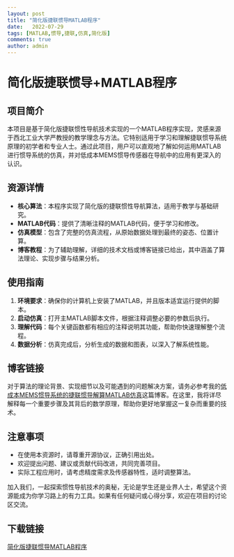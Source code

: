 ```yaml
---
layout: post
title: "简化版捷联惯导MATLAB程序"
date:   2022-07-29
tags: [MATLAB,惯导,捷联,仿真,简化版]
comments: true
author: admin
---
```

# 简化版捷联惯导+MATLAB程序

## 项目简介

本项目是基于简化版捷联惯性导航技术实现的一个MATLAB程序实现，灵感来源于西北工业大学严教授的教学理念与方法。它特别适用于学习和理解捷联惯导系统原理的初学者和专业人士。通过此项目，用户可以直观地了解如何运用MATLAB进行惯导系统的仿真，并对低成本MEMS惯导传感器在导航中的应用有更深入的认识。

## 资源详情

- **核心算法**：本程序实现了简化版的捷联惯性导航算法，适用于教学与基础研究。
- **MATLAB代码**：提供了清晰注释的MATLAB代码，便于学习和修改。
- **仿真模型**：包含了完整的仿真流程，从原始数据处理到最终的姿态、位置计算。
- **博客教程**：为了辅助理解，详细的技术文档或博客链接已给出，其中涵盖了算法理论、实现步骤与结果分析。

## 使用指南

1. **环境要求**：确保你的计算机上安装了MATLAB，并且版本适宜运行提供的脚本。
2. **启动仿真**：打开主MATLAB脚本文件，根据注释调整必要的参数后执行。
3. **理解代码**：每个关键函数都有相应的注释说明其功能，帮助你快速理解整个流程。
4. **数据分析**：仿真完成后，分析生成的数据和图表，以深入了解系统性能。

## 博客链接

对于算法的理论背景、实现细节以及可能遇到的问题解决方案，请务必参考我的[低成本MEMS惯导系统的捷联惯导解算MATLAB仿真](此处应插入实际博客链接)这篇博客。在这里，我将详尽解释每一个重要步骤及其背后的数学原理，帮助你更好地掌握这一复杂而重要的技术。

## 注意事项

- 在使用本资源时，请尊重开源协议，正确引用出处。
- 欢迎提出问题、建议或贡献代码改进，共同完善项目。
- 实际工程应用时，请考虑精度需求及传感器特性，适时调整算法。

加入我们，一起探索惯性导航技术的奥秘，无论是学生还是业界人士，希望这个资源能成为你学习路上的有力工具。如果有任何疑问或心得分享，欢迎在项目的讨论区交流。

## 下载链接

[简化版捷联惯导MATLAB程序](https://pan.quark.cn/s/1538322cdec0)